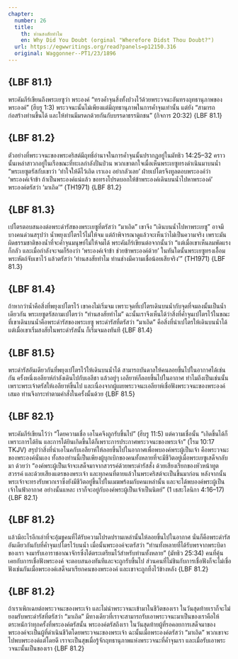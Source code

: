 ```yaml
---
chapter:
  number: 26
  title:
    th: ท่านสงสัยทำไม
    en: Why Did You Doubt (orginal "Wherefore Didst Thou Doubt?")
  url: https://egwwritings.org/read?panels=p12150.316
  original: Waggonner--PT1/23/1896
---
```


## {LBF 81.1}

พระคัมภีร์เขียนถึงพระเยซูว่า พระองค์ “ทรงค้ำจุนสิ่งทั้งปวงไว้ด้วยพระวจนะอันทรงฤทธานุภาพของพระองค์” (ฮีบรู 1:3) พระวจนะนั้นไม่เพียงแต่มีฤทธานุภาพในการค้ำจุนเท่านั้น แต่ยัง “สามารถก่อสร้างท่านขึ้นได้ และให้ท่านมีมรดกด้วยกันกับบรรดาธรรมิกชน” (กิจการ 20:32) {LBF 81.1}

## {LBF 81.2}

ตัวอย่างที่พระวจนะของพระคริสต์มีฤทธิ์อำนาจในการค้ำจุนนั้นปรากฏอยู่ในมัทธิว 14:25–32 คราวนั้นเหล่าสาวกอยู่ในเรือขณะที่ทะเลกำลังปั่นป่วน พวกเขาตกใจเมื่อเห็นพระเยซูทรงดำเนินมาบนน้ำ “พระเยซูตรัสกับเขาว่า ‘ทำใจให้ดีไว้เถิด เราเอง อย่ากลัวเลย’ ฝ่ายเปโตรจึงทูลตอบพระองค์ว่า ‘พระองค์เจ้าข้า ถ้าเป็นพระองค์แน่แล้ว ขอทรงโปรดบอกให้ข้าพระองค์เดินบนน้ำไปหาพระองค์’ พระองค์ตรัสว่า ‘มาเถิด’” (TH1971) {LBF 81.2}

## {LBF 81.3}

เปโตรตอบสนองต่อพระดำรัสของพระเยซูที่ตรัสว่า “มาเถิด” เขาจึง “เดินบนน้ำไปหาพระเยซู” อาจมีบางคนด่วนสรุปว่า น้ำพยุงเปโตรไว้ไม่ให้จม แต่ถ้าพิจารณาดูแล้วจะเห็นว่าไม่เป็นความจริง เพราะมันผิดธรรมชาติของน้ำที่จะค้ำจุนมนุษย์ไม่ให้จมได้ พระคัมภีร์เขียนต่อจากนั้นว่า “แต่เมื่อเขาเห็นลมพัดแรงก็กลัว และเมื่อกำลังจะจมก็ร้องว่า ‘พระองค์เจ้าข้า ช่วยข้าพระองค์ด้วย’ ในทันใดนั้นพระเยซูทรงเอื้อมพระหัตถ์จับเขาไว้ แล้วตรัสว่า ‘ท่านสงสัยทำไม ท่านช่างมีความเชื่อน้อยเสียจริง’” (TH1971) {LBF 81.3}

## {LBF 81.4}

ถ้าหากว่าน้ำคือสิ่งที่พยุงเปโตรไว้ เขาคงไม่เริ่มจม เพราะจุดที่เปโตรเดินบนน้ำกับจุดที่จมลงนั้นเป็นน้ำเดียวกัน พระเยซูตรัสถามเปโตรว่า “ท่านสงสัยทำไม” ฉะนั้นเราจึงเห็นได้ว่าสิ่งที่ค้ำจุนเปโตรไว้ในขณะที่เขาเดินบนน้ำคือพระดำรัสของพระเยซู พระดำรัสที่ตรัสว่า “มาเถิด” คือสิ่งที่นำเปโตรให้เดินบนน้ำได้ แต่เมื่อเขาเริ่มสงสัยในพระดำรัสนั้น ก็เริ่มจมลงทันที {LBF 81.4}

## {LBF 81.5}

พระดำรัสอันเดียวกันที่พยุงเปโตรไว้ให้เดินบนน้ำได้ สามารถบันดาลให้คนลอยขึ้นไปในอากาศได้เช่นกัน ครั้งหนึ่งเอลียาห์กำลังเดินไปกับเอลีชา แล้วอยู่ๆ เอลียาห์ก็ลอยขึ้นไปในอากาศ ทำไมถึงเป็นเช่นนั้น เพราะพระเจ้าตรัสให้เอลียาห์ขึ้นไป และเนื่องจากผู้เผยพระวจนะเอลียาห์เชื่อฟังพระวจนะของพระองค์เสมอ ท่านจึงกระทำตามคำสั่งในครั้งนั้นด้วย {LBF 81.5}

## {LBF 82.1}

พระคัมภีร์เขียนไว้ว่า “โดยความเชื่อ เอโนคจึงถูกรับขึ้นไป” (ฮีบรู 11:5) แต่ความเชื่อนั้น “เกิดขึ้นได้ก็เพราะการได้ยิน และการได้ยินเกิดขึ้นได้ก็เพราะการประกาศพระวจนะของพระเจ้า” (โรม 10:17 TKJV) สรุปว่าสิ่งที่นำเอโนคกับเอลียาห์ให้ลอยขึ้นไปในอากาศเพื่อพบองค์พระผู้เป็นเจ้า คือพระวจนะของพระองค์นั่นเอง ทั้งสองท่านนี้เป็นเพียงผู้บุกเบิกของคนทั้งหลายที่จะมีชีวิตอยู่เมื่อพระเยซูเสด็จกลับมา ด้วยว่า “องค์พระผู้เป็นเจ้าจะเสด็จมาจากสวรรค์ด้วยพระดำรัสสั่ง ด้วยเสียงเรียกของหัวหน้าทูตสวรรค์ และด้วยเสียงแตรของพระเจ้า และทุกคนที่ตายแล้วในพระคริสต์จะเป็นขึ้นมาก่อน หลังจากนั้นพระเจ้าจะทรงรับพวกเราซึ่งยังมีชีวิตอยู่ขึ้นไปในเมฆพร้อมกับคนเหล่านั้น และจะได้พบองค์พระผู้เป็นเจ้าในฟ้าอากาศ อย่างนั้นแหละ เราก็จะอยู่กับองค์พระผู้เป็นเจ้าเป็นนิตย์” (1 เธสะโลนิกา 4:16–17) {LBF 82.1}

## {LBF 81.2}

แล้วมีอะไรอีกเล่าที่จะอุ้มชูคนที่ได้รับความโปรดปรานเหล่านั้นให้ลอยขึ้นไปในอากาศ นั่นก็คือพระดำรัสอันเดียวกันกับที่ค้ำจุนเปโตรไว้บนน้ำ เมื่อนั้นพระองค์จะตรัสว่า “ท่านทั้งหลายที่ได้รับพรจากพระบิดาของเรา จงมารับเอาราชอาณาจักรซึ่งได้ตระเตรียมไว้สำหรับท่านทั้งหลาย” (มัทธิว 25:34) คนที่คุ้นเคยกับการเชื่อฟังพระองค์ จะตอบสนองทันทีและจะถูกรับขึ้นไป ส่วนคนที่ไม่ชินกับการเชื่อฟังก็จะไม่เชื่อฟังเช่นกันเมื่อพระองค์เสด็จมาเรียกคนของพระองค์ และเขาจะถูกทิ้งไว้ข้างหลัง {LBF 81.2}

## {LBF 81.2}

ถ้าเราเพิกเฉยต่อพระวจนะของพระเจ้า และไม่นำพระวจนะเข้ามาในชีวิตของเรา ในวันสุดท้ายเราก็จะไม่ยอมรับพระดำรัสที่ตรัสว่า “มาเถิด” มีทางเดียวที่เราจะสามารถรับเอาพระวจนะมาเป็นของเราคือให้ตระหนักว่าทุกครั้งที่พระองค์ตรัสนั้น พระองค์ตรัสถึงเรา ในวันสุดท้ายผู้ที่รอคอยการเสด็จมาของพระองค์จะเป็นผู้ที่ดำเนินชีวิตโดยพระวจนะของพระเจ้า ฉะนั้นเมื่อพระองค์ตรัสว่า “มาเถิด” พวกเขาจะไปพบพระองค์แต่โดยดี เราจะเป็นสุขเมื่อรู้จักฤทธานุภาพแห่งพระวจนะที่ค้ำจุนเรา และเมื่อรับเอาพระวจนะนั้นเป็นของเรา {LBF 81.2}
